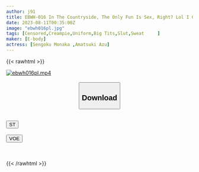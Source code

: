 ```yaml
---
author: j91
title: EBWH-016 In The Countryside, The Only Fun Is Sex, Right? Lol I Grew Up In The City And Got Creampie Fucked Over And Over Again By The Two Beautiful Girls With Short Hair And Big Tits I Met At My New School Azu Amatsuki Monaka Sengoku
date: 2023-08-11T00:35:00Z
image: "ebwh016pl.jpg"
tags: [Censored,Creampie,Uniform,Big Tits,Slut,Sweat	 ]
maker: [E-body]
actress: [Sengoku Monaka ,Amatsuki Azu]
---
```



{{< rawhtml >}}

<div class="video" data-videoid="VXy9B3kL8GcK8dP">
    <a href="javascript:;">
        <img src="https://my.j91.asia/posts/ebwh016pl/ebwh016pl.jpg" width="WIDTH" height="HEIGHT" alt="ebwh016pl.mp4" loading="lazy">
    </a>
</div>

<script type="text/javascript" src="https://j91.asia/asset/on-demand-st.js"></script>

<br>
  <link rel="stylesheet" href="https://j91.asia/asset/bs5.css">
  
  <center>
  <button class="btn btn-primary" type="button" data-bs-toggle="collapse" data-bs-target=".multi-collapse" aria-expanded="false" aria-controls="multiCollapseExample1 multiCollapseExample2"><h2>Download</h2></button></center>
</p>
<div class="row">
  <div class="col">
    <div class="collapse multi-collapse" id="multiCollapseExample1">
      <div class="card card-body">
	      	      <br>
<div class="buttons">  
<a href="https://streamtape.to/v/VXy9B3kL8GcK8dP"><button class="btn-hover color-3"><i class="fa fa-download"></i> ST</button></a></div>
    </div>
  </div>
</div>
  <div class="col">
    <div class="collapse multi-collapse" id="multiCollapseExample2">
      <div class="card card-body">
	      <br>
<div class="buttons">
    <a href="https://voe.sx/znq3f4xvpgcl"><button class="btn-hover color-9"><i class="fa fa-download"></i> VOE</button></a></div>
<br><br>
      </div>
    </div>
  </div>
</div>

{{< /rawhtml >}}